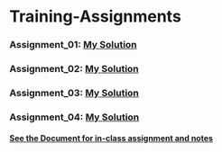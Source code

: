 # Training-Assignments
### Assignment_01: [My Solution](https://github.com/zmei1997/Training-Assignments/blob/main/Day1/Zhongxiao_Mei_Solution_for_assignment1.sql)
### Assignment_02: [My Solution](https://github.com/zmei1997/Training-Assignments/blob/main/Day2/Zhongxiao's_assignment2.sql)
### Assignment_03: [My Solution](https://github.com/zmei1997/Training-Assignments/blob/main/Day3/Zhongxiao's%20assignment3%20solution.sql)
### Assignment_04: [My Solution](https://github.com/zmei1997/Training-Assignments/blob/main/Day4/Zhongxiao's%20assignment4.sql)
#### [See the Document for in-class assignment and notes](https://github.com/zmei1997/Training-Assignments/blob/main/in-class%20assignments%20and%20notes.docx)

